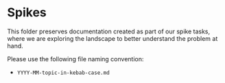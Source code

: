 # Spikes

This folder preserves documentation created as part of our spike tasks, where we
are exploring the landscape to better understand the problem at hand.

Please use the following file naming convention:

- `YYYY-MM-topic-in-kebab-case.md`
